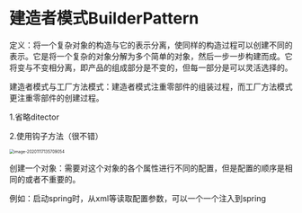 # 建造者模式BuilderPattern

定义：将一个复杂对象的构造与它的表示分离，使同样的构造过程可以创建不同的表示。它是将一个复杂的对象分解为多个简单的对象，然后一步一步构建而成。它将变与不变相分离，即产品的组成部分是不变的，但每一部分是可以灵活选择的。

建造者模式与工厂方法模式：建造者模式注重零部件的组装过程，而工厂方法模式更注重零部件的创建过程。



1.省略ditector

2.使用钩子方法（很不错）

<img src="/Users/cty/Library/Application Support/typora-user-images/image-20201117135709054.png" alt="image-20201117135709054" style="zoom:50%;" />

创建一个对象：需要对这个对象的各个属性进行不同的配置，但是配置的顺序是相同的或者不重要的。

例如：启动spring时，从xml等读取配置参数，可以一个一个注入到spring
